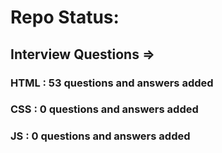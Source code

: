 # Repo Status:

## Interview Questions => 

### HTML : 53 questions and answers added
### CSS : 0 questions and answers added
### JS : 0 questions and answers added